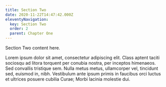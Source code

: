 ```yaml
---
title: Section Two
date: 2020-11-22T14:47:42.000Z
eleventyNavigation:
  key: Section Two
  order: 2
  parent: Chapter One
---
```


Section Two content here.

Lorem ipsum dolor sit amet, consectetur adipiscing elit. Class aptent taciti sociosqu ad litora torquent per conubia nostra, per inceptos himenaeos. Sed convallis tristique sem. Nulla metus metus, ullamcorper vel, tincidunt sed, euismod in, nibh. Vestibulum ante ipsum primis in faucibus orci luctus et ultrices posuere cubilia Curae; Morbi lacinia molestie dui.
